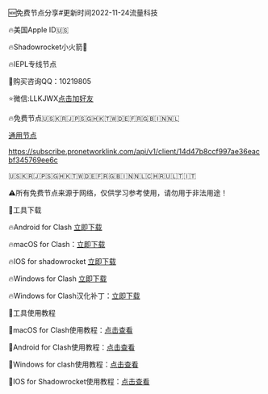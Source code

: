 🆕免费节点分享#更新时间2022-11-24流量科技

🔥美国Apple ID🇺🇸

🔥Shadowrocket小火箭🚀

🔥IEPL专线节点

🌟购买咨询QQ：10219805 

⭐️微信:LLKJWX[点击加好友](https://eturl.cn/B5CicD) 

🔥免费节点🇺🇸🇰🇷🇯🇵🇸🇬🇭🇰🇹🇼🇩🇪🇫🇷🇬🇧🇮🇳🇳🇱

[通用节点](https://llkjwx.github.io/node)

https://subscribe.pronetworklink.com/api/v1/client/14d47b8ccf997ae36eacbf345769ee6c

🇺🇸🇰🇷🇯🇵🇸🇬🇭🇰🇹🇼🇩🇪🇫🇷🇬🇧🇮🇳🇳🇱🇨🇭🇷🇺🇱🇹🇮🇹

⚠️所有免费节点来源于网络，仅供学习参考使用，请勿用于非法用途！

🌟工具下载

🔥Android for Clash [立即下载](https://download.hutao.cloud/clients/Clash-Android.apk)

🔥macOS for Clash：[立即下载](https://download.hutao.cloud/clients/ClashX.dmg)

🔥IOS for shadowrocket [立即下载](https://apps.apple.com/us/app/shadowrocket.apk)


🔥Windows for Clash [立即下载](https://download.hutao.cloud/clients/Clash-Windows.exe)

🔥Windows for Clash汉化补丁：[立即下载](https://drive.google.com/file/d/1hLY1pedrIxA1u8sEkPWnMLEsQawD0nvf/view?usp=sharing)

🌟工具使用教程

🌟macOS for Clash使用教程：[点击查看](https://hutaocloud-1.gitbook.io/hutaocloud/mac/clashx)

🌟Android for Clash使用教程：[点击查看](https://hutaocloud-1.gitbook.io/hutaocloud/android/clashforandroid)

🌟Windows for clash使用教程：[点击查看](https://hutaocloud-1.gitbook.io/hutaocloud/windows/clash-for-windows)

🌟IOS for Shadowrocket使用教程：[点击查看](https://hutaocloud-1.gitbook.io/hutaocloud/ios/shadowrocket)
